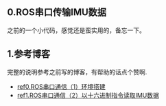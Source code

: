 ##  0.ROS串口传输IMU数据

之前的一个小代码，感觉还是蛮实用的，备忘一下。

##  1.参考博客

完整的说明参考之前写的博客，有帮助的话点个赞啊.

- [ref0.ROS串口通信（1）环境搭建](https://blog.csdn.net/fb_941219/article/details/84481689)
- [ref1.ROS串口通信（2）以十六进制指令读取IMU数据](https://blog.csdn.net/fb_941219/article/details/84486603)

